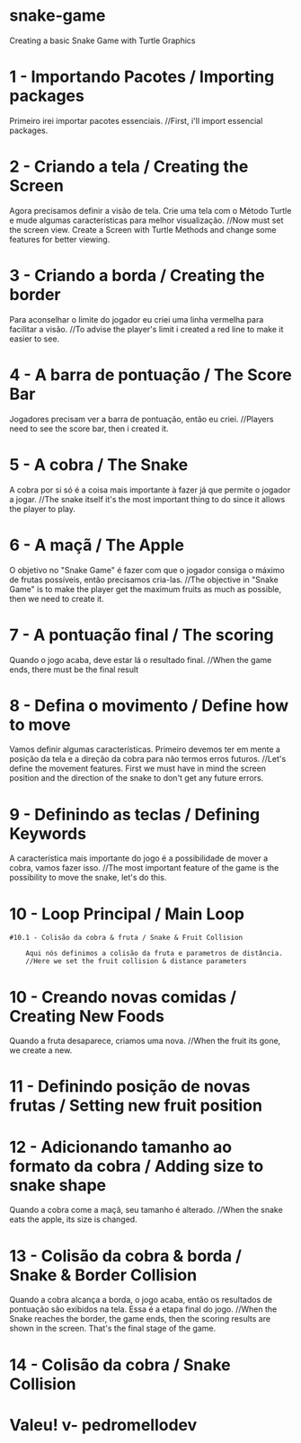 # snake-game
Creating a basic Snake Game with Turtle Graphics

# 1 - Importando Pacotes / Importing packages

Primeiro irei importar pacotes essenciais.
//First, i'll import essencial packages.

# 2 - Criando a tela / Creating the Screen

Agora precisamos definir a visão de tela.
Crie uma tela com o Método Turtle e mude algumas características para melhor visualização.
//Now must set the screen view.
Create a Screen with Turtle Methods and change some features
for better viewing.

# 3 - Criando a borda / Creating the border

Para aconselhar o limite do jogador eu criei uma linha vermelha para facilitar a visão.
//To advise the player's limit i created a red line to make it easier to see.

# 4 - A barra de pontuação / The Score Bar

Jogadores precisam ver a barra de pontuação, então eu criei.
//Players need to see the score bar, then i created it.

# 5 - A cobra / The Snake

A cobra por si só é a coisa mais importante à fazer já que permite o jogador a jogar.
//The snake itself it's the most important thing to do since it allows the player to play.

# 6 - A maçã / The Apple

O objetivo no "Snake Game" é fazer com que o jogador consiga o máximo de frutas possíveis, então precisamos cria-las.
//The objective in "Snake Game" is to make the player get the maximum fruits as much as possible, then we need to create it.

# 7 - A pontuação final / The scoring

Quando o jogo acaba, deve estar lá o resultado final.
//When the game ends, there must be the final result

# 8 - Defina o movimento / Define how to move

Vamos definir algumas características.
Primeiro devemos ter em mente a posição da tela e a direção da cobra para não termos erros futuros.
//Let's define the movement features.
First we must have in mind the screen position and the direction of the snake to don't get any future errors.

# 9 - Definindo as teclas / Defining Keywords
A característica mais importante do jogo é a possibilidade de mover a cobra, vamos fazer isso.
//The most important feature of the game is the possibility to move the snake, let's do this.

# 10 - Loop Principal / Main Loop

    #10.1 - Colisão da cobra & fruta / Snake & Fruit Collision

        Aqui nós definimos a colisão da fruta e parametros de distância.
        //Here we set the fruit collision & distance parameters

# 10 - Creando novas comidas / Creating New Foods

Quando a fruta desaparece, criamos uma nova.
//When the fruit its gone, we create a new.

# 11 - Definindo posição de novas frutas / Setting new fruit position

# 12 - Adicionando tamanho ao formato da cobra / Adding size to snake shape

Quando a cobra come a maçã, seu tamanho é alterado.
//When the snake eats the apple, its size is changed.

# 13 - Colisão da cobra & borda / Snake & Border Collision

Quando a cobra alcança a borda, o jogo acaba, então os resultados de pontuação são exibidos na tela. Essa é a etapa final do jogo.
//When the Snake reaches the border, the game ends, then the scoring results are shown in the screen. That's the final stage of the game.

# 14 - Colisão da cobra / Snake Collision


# Valeu! v- pedromellodev